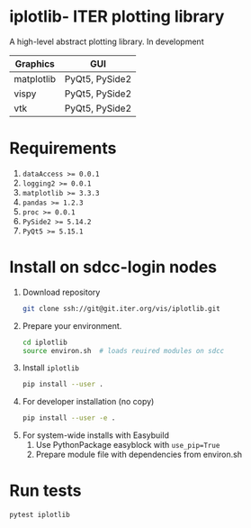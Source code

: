 # iplotlib- ITER plotting library
A high-level abstract plotting library. In development

| Graphics|GUI|
|----------|:-------------:|
| matplotlib|PyQt5, PySide2|
| vispy|PyQt5, PySide2|
| vtk|PyQt5, PySide2|

# Requirements
1. `dataAccess >= 0.0.1`
2. `logging2 >= 0.0.1`
3. `matplotlib >= 3.3.3`
4. `pandas >= 1.2.3`
5. `proc >= 0.0.1`
6. `PySide2 >= 5.14.2`
7. `PyQt5 >= 5.15.1`


# Install on sdcc-login nodes
1. Download repository
    ```bash
    git clone ssh://git@git.iter.org/vis/iplotlib.git
    ```
2. Prepare your environment.
    ``` bash
    cd iplotlib
    source environ.sh  # loads reuired modules on sdcc
    ```
3. Install `iplotlib`
    ``` bash
    pip install --user .
    ```
4. For developer installation (no copy)
    ``` bash
    pip install --user -e .
    ```
5. For system-wide installs with Easybuild
    1. Use PythonPackage easyblock with `use_pip=True`
    2. Prepare module file with dependencies from environ.sh

# Run tests
```bash
pytest iplotlib
```